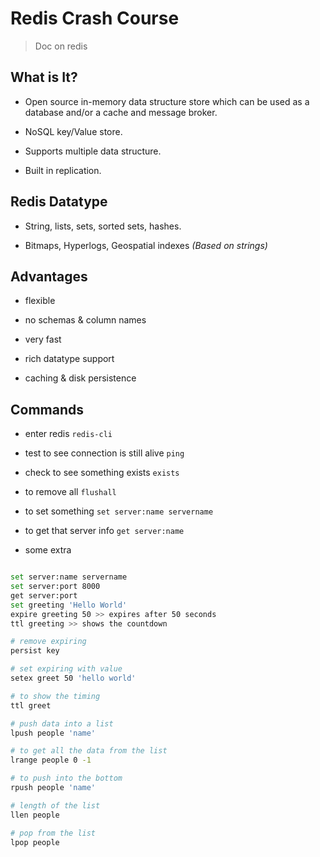 # Redis Crash Course

> Doc on redis

## What is It?

- Open source in-memory data structure store which can be used as a database and/or a cache and message broker.

- NoSQL key/Value store.

- Supports multiple data structure.

- Built in replication.

## Redis Datatype

- String, lists, sets, sorted sets, hashes.

- Bitmaps, Hyperlogs, Geospatial indexes _(Based on strings)_

## Advantages

- flexible

- no schemas & column names

- very fast

- rich datatype support

- caching & disk persistence

## Commands

- enter redis `redis-cli`

- test to see connection is still alive `ping`

- check to see something exists `exists`

- to remove all `flushall`

- to set something `set server:name servername`

- to get that server info `get server:name`

- some extra

```bash

set server:name servername
set server:port 8000
get server:port
set greeting 'Hello World'
expire greeting 50 >> expires after 50 seconds
ttl greeting >> shows the countdown

# remove expiring
persist key

# set expiring with value
setex greet 50 'hello world'

# to show the timing
ttl greet

# push data into a list
lpush people 'name'

# to get all the data from the list
lrange people 0 -1

# to push into the bottom
rpush people 'name'

# length of the list
llen people

# pop from the list
lpop people
```
